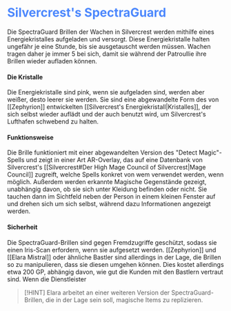 # <font color = 4d88fd>Silvercrest's SpectraGuard</font>
Die SpectraGuard Brillen der Wachen in Silvercrest werden mithilfe eines Energiekristalles aufgeladen und versorgt. Diese Energiekristalle halten ungefähr je eine Stunde, bis sie ausgetauscht werden müssen. Wachen tragen daher je immer 5 bei sich, damit sie während der Patroullie ihre Brillen wieder aufladen können. 

#### Die Kristalle
Die Energiekristalle sind pink, wenn sie aufgeladen sind, werden aber weißer, desto leerer sie werden. Sie sind eine abgewandelte Form des von [[Zephyrion]] entwickelten [[Silvercrest's Energiekristall|Kristalles]], der sich selbst wieder auflädt und der auch benutzt wird,  um Silvercrest's Lufthafen schwebend zu halten.

#### Funktionsweise
Die Brille funktioniert mit einer abgewandelten Version des "Detect Magic"-Spells und zeigt in einer Art AR-Overlay, das auf eine Datenbank von Silvercrest's [[Silvercrest#Der High Mage Council of Silvercrest|Mage Council]] zugreift, welche Spells konkret von wem verwendet werden, wenn möglich. Außerdem werden erkannte Magische Gegenstände gezeigt, unabhängig davon, ob sie sich unter Kleidung befinden oder nicht. Sie tauchen dann im Sichtfeld neben der Person in einem kleinen Fenster auf und drehen sich um sich selbst, während dazu Informationen angezeigt werden.

#### Sicherheit
Die SpectraGuard-Brillen sind gegen Fremdzugriffe geschützt, sodass sie einen Iris-Scan erfordern, wenn sie aufgesetzt werden. [[Zephyrion]] und [[Elara Mistral]] oder ähnliche Bastler sind allerdings in der Lage, die Brillen so zu manipulieren, dass sie diesen umgehen können. Dies kostet allerdings etwa 200 GP, abhängig davon, wie gut die Kunden mit den Bastlern vertraut sind.
Wenn die Dienstleister 

>[!HINT] Elara arbeitet an einer weiteren Version der SpectraGuard-Brillen, die in der Lage sein soll, magische Items zu replizieren.

